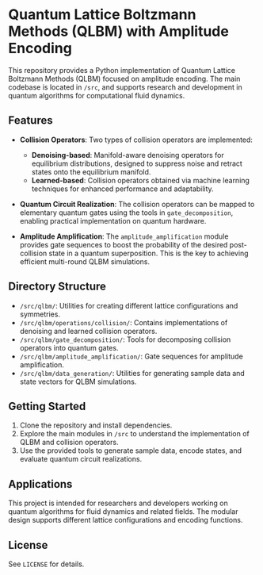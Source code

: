 # Quantum Lattice Boltzmann Methods (QLBM) with Amplitude Encoding

This repository provides a Python implementation of Quantum Lattice Boltzmann Methods (QLBM) focused on amplitude encoding. The main codebase is located in `/src`, and supports research and development in quantum algorithms for computational fluid dynamics.

## Features
- **Collision Operators**: Two types of collision operators are implemented:
  - **Denoising-based**: Manifold-aware denoising operators for equilibrium distributions, designed to suppress noise and retract states onto the equilibrium manifold.
  - **Learned-based**: Collision operators obtained via machine learning techniques for enhanced performance and adaptability.

- **Quantum Circuit Realization**: The collision operators can be mapped to elementary quantum gates using the tools in `gate_decomposition`, enabling practical implementation on quantum hardware.

- **Amplitude Amplification**: The `amplitude_amplification` module provides gate sequences to boost the probability of the desired post-collision state in a quantum superposition. This is the key to achieving efficient multi-round QLBM simulations.

## Directory Structure
- `/src/qlbm/`: Utilities for creating different lattice configurations and symmetries.
- `/src/qlbm/operations/collision/`: Contains implementations of denoising and learned collision operators.
- `/src/qlbm/gate_decomposition/`: Tools for decomposing collision operators into quantum gates.
- `/src/qlbm/amplitude_amplification/`: Gate sequences for amplitude amplification.
- `/src/qlbm/data_generation/`: Utilities for generating sample data and state vectors for QLBM simulations.

## Getting Started

1. Clone the repository and install dependencies.
2. Explore the main modules in `/src` to understand the implementation of QLBM and collision operators.
3. Use the provided tools to generate sample data, encode states, and evaluate quantum circuit realizations.

## Applications

This project is intended for researchers and developers working on quantum algorithms for fluid dynamics and related fields. The modular design supports different lattice configurations and encoding functions.

## License

See `LICENSE` for details.